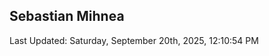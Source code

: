 <h2>Sebastian Mihnea</h2>

<!--RECENT_ACTIVITY:start-->
<!--RECENT_ACTIVITY:end-->
<!--RECENT_ACTIVITY:last_update-->
Last Updated: Saturday, September 20th, 2025, 12:10:54 PM
<!--RECENT_ACTIVITY:last_update_end-->

<!---LOL-STATS-START-HERE--->
<!---LOL-STATS-END-HERE--->
